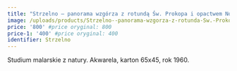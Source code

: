 ```yaml
---
title: "Strzelno – panorama wzgórza z rotundą Św. Prokopa i opactwem Norbertanek (1960)"
image: /uploads/products/Strzelno--panorama-wzgorza-z-rotunda-Sw.-Prokopa-i-opactwem-Norbertanek-1960.jpg
price: '800' #price oryginal: 800
price-1: '400' #price oryginal: 400
identifier: Strzelno
---
```


Studium malarskie z natury. Akwarela, karton 65x45, rok 1960.